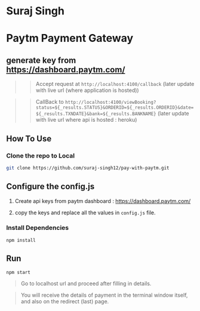 # Suraj Singh
# Paytm Payment Gateway
## generate key from https://dashboard.paytm.com/


>> Accept request at `http://localhost:4100/callback` (later update with live url (where application is hosted))

>> CallBack to `http://localhost:4100/viewBooking?status=${_results.STATUS}&ORDERID=${_results.ORDERID}&date=${_results.TXNDATE}&bank=${_results.BANKNAME}` (later update with live url where api is hosted : heroku)

## How To Use

### Clone the repo to Local
```bash
git clone https://github.com/suraj-singh12/pay-with-paytm.git
```

## Configure the config.js
1. Create api keys from paytm dashboard : https://dashboard.paytm.com/

2. copy the keys and replace all the values in `config.js` file.

### Install Dependencies
```npm
npm install
```

## Run 
```npm
npm start
```
> Go to localhost url and proceed after filling in 
details.

> You will receive the details of payment in the terminal window itself, and also on the redirect (last) page.
